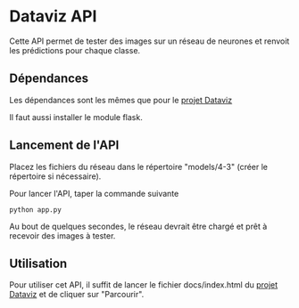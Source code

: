 # Dataviz API

Cette API permet de tester des images sur un réseau de neurones et renvoit les prédictions pour chaque classe.

## Dépendances

Les dépendances sont les mêmes que pour le [projet Dataviz](https://github.com/AmigoCap/DatasetVis)

Il faut aussi installer le module flask.

## Lancement de l'API

Placez les fichiers du réseau dans le répertoire "models/4-3" (créer le répertoire si nécessaire).

Pour lancer l'API, taper la commande suivante

```
python app.py
```
Au bout de quelques secondes, le réseau devrait être chargé et prêt à recevoir des images à tester.

## Utilisation

Pour utiliser cet API, il suffit de lancer le fichier docs/index.html du [projet Dataviz](https://github.com/AmigoCap/DatasetVis) et de cliquer sur "Parcourir".
